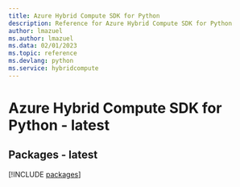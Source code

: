 ```yaml
---
title: Azure Hybrid Compute SDK for Python
description: Reference for Azure Hybrid Compute SDK for Python
author: lmazuel
ms.author: lmazuel
ms.data: 02/01/2023
ms.topic: reference
ms.devlang: python
ms.service: hybridcompute
---
```

# Azure Hybrid Compute SDK for Python - latest
## Packages - latest
[!INCLUDE [packages](hybrid-compute-index.md)]